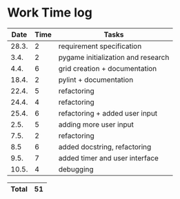 # Work Time log

| Date | Time | Tasks |
| --- | --- | --- |
| 28.3. |  2  |  requirement specification   |
| 3.4. |  2  |  pygame initialization and research |
| 4.4. |  6  | grid creation + documentation |
| 18.4. | 2 | pylint + documentation |
| 22.4. | 5 | refactoring |
| 24.4. | 4 | refactoring |
| 25.4. | 6 | refactoring + added user input |
| 2.5. | 5 | adding more user input |
| 7.5. | 2 | refactoring |
| 8.5 | 6 | added docstring, refactoring |
| 9.5. | 7 | added timer and user interface |
| 10.5. | 4 | debugging |

| Total | 51 |
| --- | --- |
